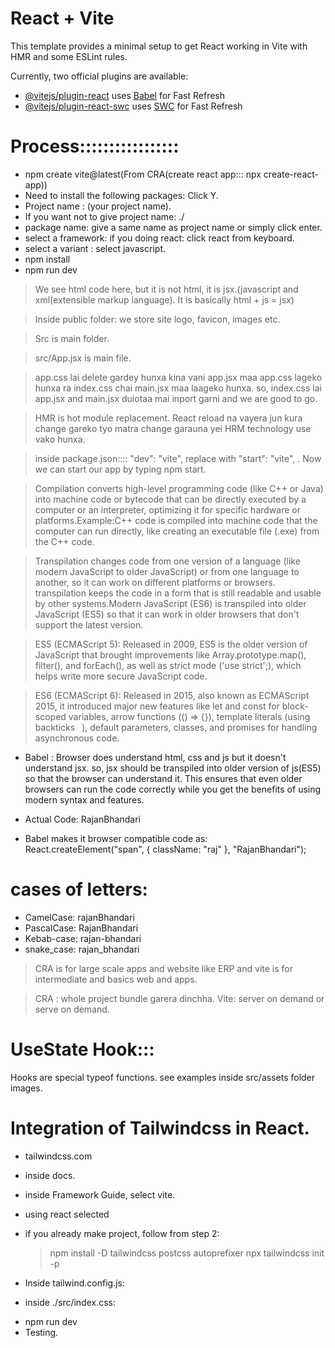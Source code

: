# React + Vite

This template provides a minimal setup to get React working in Vite with HMR and some ESLint rules.

Currently, two official plugins are available:

- [@vitejs/plugin-react](https://github.com/vitejs/vite-plugin-react/blob/main/packages/plugin-react/README.md) uses [Babel](https://babeljs.io/) for Fast Refresh
- [@vitejs/plugin-react-swc](https://github.com/vitejs/vite-plugin-react-swc) uses [SWC](https://swc.rs/) for Fast Refresh




# Process:::::::::::::::::
- npm create vite@latest(From CRA(create react app::: npx create-react-app))
- Need to install the following packages: Click Y.
- Project name : (your project name). 
- If you want not to give project name: ./
- package name: give a same name as project name or    simply click enter.
- select a framework: if you doing react: click react from keyboard.
- select a variant : select javascript.
- npm install
- npm run dev


> We see html code here, but it is not html, it is jsx.(javascript and xml(extensible markup language). It is basically html + js = jsx)


> Inside public folder: we store site logo, favicon, images etc.

> Src is main folder.

> src/App.jsx is main file.

> app.css lai delete gardey hunxa kina vani app.jsx maa app.css lageko hunxa ra index.css chai main.jsx maa laageko hunxa. so, index.css lai app.jsx and main.jsx duiotaa mai inport garni and we are good to go.


> HMR is hot module replacement. React reload na vayera jun kura change gareko tyo matra change garauna yei HRM technology use vako hunxa.

>  inside package.json::::  "dev": "vite", replace with "start": "vite", . Now we can start our app by typing npm start.

> Compilation converts high-level programming code (like C++ or Java) into machine code or bytecode that can be directly executed by a computer or an interpreter, optimizing it for specific hardware or platforms.Example:C++ code is compiled into machine code that the computer can run directly, like creating an executable file (.exe) from the C++ code.


>  Transpilation changes code from one version of a language (like modern JavaScript to older JavaScript) or from one language to another, so it can work on different platforms or browsers. transpilation keeps the code in a form that is still readable and usable by other systems.Modern JavaScript (ES6) is transpiled into older JavaScript (ES5) so that it can work in older browsers that don't support the latest version.


> ES5 (ECMAScript 5): Released in 2009, ES5 is the older version of JavaScript that brought improvements like Array.prototype.map(), filter(), and forEach(), as well as strict mode ('use strict';), which helps write more secure JavaScript code.

> ES6 (ECMAScript 6): Released in 2015, also known as ECMAScript 2015, it introduced major new features like let and const for block-scoped variables, arrow functions (() => {}), template literals (using backticks ` `), default parameters, classes, and promises for handling asynchronous code.


- Babel : Browser does understand html, css and js but it doesn't understand jsx. so, jsx should be transpiled into older version of js(ES5) so that the browser can understand it. This ensures that even older browsers can run the code correctly while you get the benefits of using modern syntax and features.

- Actual Code:
<span className="raj">RajanBhandari</span>

- Babel makes it browser compatible code as:
React.createElement("span", { className: "raj" }, "RajanBhandari");

# cases of letters:
- CamelCase: rajanBhandari
- PascalCase: RajanBhandari
- Kebab-case: rajan-bhandari
- snake_case: rajan_bhandari


> CRA is for large scale apps and website like ERP and vite is for intermediate and basics web and apps.

> CRA : whole project bundle garera dinchha.
> Vite: server on demand or serve on demand.


# UseState Hook:::
Hooks are special typeof functions. see examples inside src/assets folder images.


# Integration of Tailwindcss in React.
- tailwindcss.com
- inside docs.
- inside Framework Guide, select vite.
- using react selected
- if you already make project, follow from step 2:
  > npm install -D tailwindcss postcss autoprefixer
  > npx tailwindcss init -p

- Inside tailwind.config.js:
 <!-- /** @type {import('tailwindcss').Config} */
export default {
  content: [
    "./index.html",
    "./src/**/*.{js,ts,jsx,tsx}",
  ],
  theme: {
    extend: {},
  },
  plugins: [],
} -->



- inside ./src/index.css:
<!-- @tailwind base;
@tailwind components;
@tailwind utilities; -->


- npm run dev
- Testing.



# 
